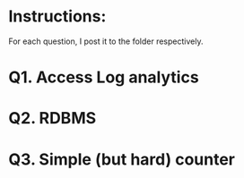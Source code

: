 # Instructions:  
For each question, I post it to the folder respectively.  

# Q1. Access Log analytics  

# Q2. RDBMS  

# Q3. Simple (but hard) counter  
